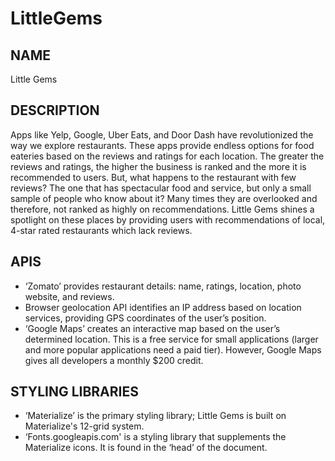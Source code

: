 # LittleGems
## NAME
Little Gems
## DESCRIPTION
Apps like Yelp, Google, Uber Eats, and Door Dash have revolutionized the way we explore restaurants. These apps provide endless options for food eateries based on the reviews and ratings for each location. The greater the reviews and ratings, the higher the business is ranked and the more it is recommended to users.
But, what happens to the restaurant with few reviews? The one that has spectacular food and service, but only a small sample of people who know about it? Many times they are overlooked and therefore, not ranked as highly on recommendations. Little Gems shines a spotlight on these places by providing users with recommendations of local, 4-star rated restaurants which lack reviews. 

## APIS

- ‘Zomato’ provides restaurant details: name, ratings, location, photo website, and reviews. 
- Browser geolocation API identifies an IP address based on location services, providing GPS coordinates of the user’s position.
- ‘Google Maps’ creates an interactive map based on the user’s determined location. This is a free service for small applications (larger and more popular applications need a paid tier). However, Google Maps gives all developers a monthly $200 credit.

## STYLING LIBRARIES

- ‘Materialize’ is the primary styling library; Little Gems is built on Materialize's 12-grid system.
- ‘Fonts.googleapis.com' is a styling library that supplements the Materialize icons. It is found in the ‘head’ of the document.